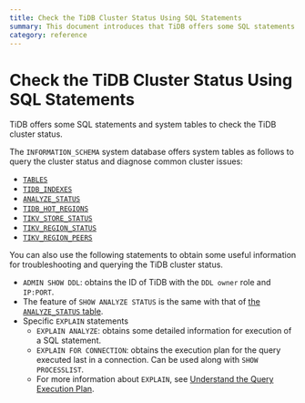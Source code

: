 ```yaml
---
title: Check the TiDB Cluster Status Using SQL Statements
summary: This document introduces that TiDB offers some SQL statements and system tables to check the TiDB cluster status.
category: reference
---
```


# Check the TiDB Cluster Status Using SQL Statements

TiDB offers some SQL statements and system tables to check the TiDB cluster status.

The `INFORMATION_SCHEMA` system database offers system tables as follows to query the cluster status and diagnose common cluster issues:

- [`TABLES`](/dev/reference/system-databases/information-schema.md#tables-table)
- [`TIDB_INDEXES`](/dev/reference/system-databases/information-schema.md#tidb-indexes-table)
- [`ANALYZE_STATUS`](/dev/reference/system-databases/information-schema.md#analyze-status-table)
- [`TIDB_HOT_REGIONS`](/dev/reference/system-databases/information-schema.md#tidb-hot-regions-table)
- [`TIKV_STORE_STATUS`](/dev/reference/system-databases/information-schema.md#tikv-store-status-table)
- [`TIKV_REGION_STATUS`](/dev/reference/system-databases/information-schema.md#tikv-region-status-table)
- [`TIKV_REGION_PEERS`](/dev/reference/system-databases/information-schema.md#tikv-region-peers-table)

You can also use the following statements to obtain some useful information for troubleshooting and querying the TiDB cluster status.

- `ADMIN SHOW DDL`: obtains the ID of TiDB with the `DDL owner` role and `IP:PORT`.
- The feature of `SHOW ANALYZE STATUS` is the same with that of [the `ANALYZE_STATUS` table](/dev/reference/system-databases/information-schema.md#analyze-status-table).
- Specific `EXPLAIN` statements
    - `EXPLAIN ANALYZE`: obtains some detailed information for execution of a SQL statement.
    - `EXPLAIN FOR CONNECTION`: obtains the execution plan for the query executed last in a connection. Can be used along with `SHOW PROCESSLIST`.
    - For more information about `EXPLAIN`, see [Understand the Query Execution Plan](/dev/reference/performance/understanding-the-query-execution-plan.md).
